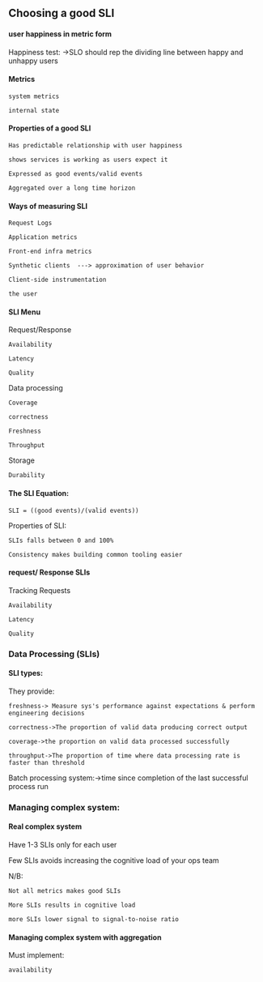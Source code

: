 


## Choosing a good SLI

#### user happiness in metric form

Happiness test: ->SLO should rep the dividing line between happy and unhappy users

#### Metrics

    system metrics

    internal state

#### Properties of a good SLI

    Has predictable relationship with user happiness

    shows services is working as users expect it

    Expressed as good events/valid events

    Aggregated over a long time horizon


#### Ways of measuring SLI

    Request Logs

    Application metrics

    Front-end infra metrics

    Synthetic clients  ---> approximation of user behavior

    Client-side instrumentation

    the user

#### SLI Menu

Request/Response

    Availability

    Latency

    Quality

Data processing

    Coverage

    correctness

    Freshness

    Throughput

Storage

    Durability

#### The SLI Equation:

    SLI = ((good events)/(valid events))

Properties of SLI:

    SLIs falls between 0 and 100%

    Consistency makes building common tooling easier

#### request/ Response SLIs

Tracking Requests

    Availability

    Latency

    Quality

### Data Processing (SLIs)

#### SLI types:

They provide:

    freshness-> Measure sys's performance against expectations & perform engineering decisions
    
    correctness->The proportion of valid data producing correct output
    
    coverage->the proportion on valid data processed successfully
    
    throughput->The proportion of time where data processing rate is faster than threshold

Batch processing system:->time since completion of the last successful process run


### Managing complex system:

#### Real complex system

Have 1-3 SLIs only for each user

Few SLIs avoids increasing the cognitive load of your ops team

N/B:

    Not all metrics makes good SLIs

    More SLIs results in cognitive load

    more SLIs lower signal to signal-to-noise ratio


#### Managing complex system with aggregation

Must implement:

    availability
